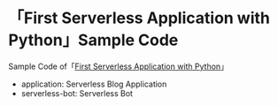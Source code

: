 # 「First Serverless Application with Python」Sample Code

Sample Code of「[First Serverless Application with Python](https://www.amazon.com/dp/B07WSH5LWM)」

- application: Serverless Blog Application
- serverless-bot: Serverless Bot

